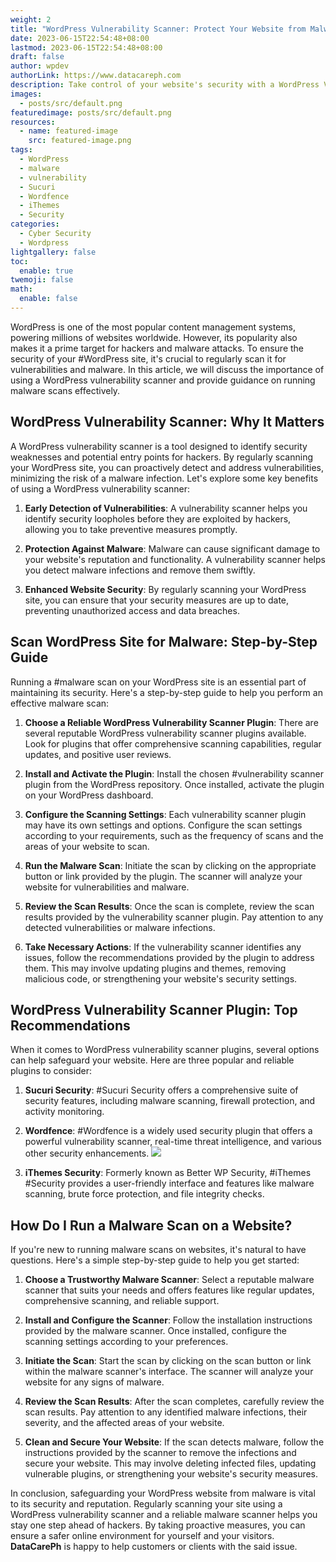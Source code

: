 ```yaml
---
weight: 2
title: "WordPress Vulnerability Scanner: Protect Your Website from Malware"
date: 2023-06-15T22:54:48+08:00
lastmod: 2023-06-15T22:54:48+08:00
draft: false
author: wpdev
authorLink: https://www.datacareph.com
description: Take control of your website's security with a WordPress Vulnerability Scanner. Detect and mitigate potential risks effectively.
images:
  - posts/src/default.png
featuredimage: posts/src/default.png
resources:
  - name: featured-image
    src: featured-image.png
tags:
  - WordPress
  - malware
  - vulnerability
  - Sucuri
  - Wordfence
  - iThemes
  - Security
categories:
  - Cyber Security
  - Wordpress
lightgallery: false
toc:
  enable: true
twemoji: false
math:
  enable: false
---
```


WordPress is one of the most popular content management systems, powering millions of websites worldwide. However, its popularity also makes it a prime target for hackers and malware attacks. To ensure the security of your #WordPress site, it's crucial to regularly scan it for vulnerabilities and malware. In this article, we will discuss the importance of using a WordPress vulnerability scanner and provide guidance on running malware scans effectively.

## WordPress Vulnerability Scanner: Why It Matters

A WordPress vulnerability scanner is a tool designed to identify security weaknesses and potential entry points for hackers. By regularly scanning your WordPress site, you can proactively detect and address vulnerabilities, minimizing the risk of a malware infection. Let's explore some key benefits of using a WordPress vulnerability scanner:

1.  **Early Detection of Vulnerabilities**: A vulnerability scanner helps you identify security loopholes before they are exploited by hackers, allowing you to take preventive measures promptly.
    
2.  **Protection Against Malware**: Malware can cause significant damage to your website's reputation and functionality. A vulnerability scanner helps you detect malware infections and remove them swiftly.
    
3.  **Enhanced Website Security**: By regularly scanning your WordPress site, you can ensure that your security measures are up to date, preventing unauthorized access and data breaches.
    

## Scan WordPress Site for Malware: Step-by-Step Guide

Running a #malware scan on your WordPress site is an essential part of maintaining its security. Here's a step-by-step guide to help you perform an effective malware scan:

1.  **Choose a Reliable WordPress Vulnerability Scanner Plugin**: There are several reputable WordPress vulnerability scanner plugins available. Look for plugins that offer comprehensive scanning capabilities, regular updates, and positive user reviews.
    
2.  **Install and Activate the Plugin**: Install the chosen #vulnerability scanner plugin from the WordPress repository. Once installed, activate the plugin on your WordPress dashboard.
    
3.  **Configure the Scanning Settings**: Each vulnerability scanner plugin may have its own settings and options. Configure the scan settings according to your requirements, such as the frequency of scans and the areas of your website to scan.
    
4.  **Run the Malware Scan**: Initiate the scan by clicking on the appropriate button or link provided by the plugin. The scanner will analyze your website for vulnerabilities and malware.
    
5.  **Review the Scan Results**: Once the scan is complete, review the scan results provided by the vulnerability scanner plugin. Pay attention to any detected vulnerabilities or malware infections.
    
6.  **Take Necessary Actions**: If the vulnerability scanner identifies any issues, follow the recommendations provided by the plugin to address them. This may involve updating plugins and themes, removing malicious code, or strengthening your website's security settings.
    

## WordPress Vulnerability Scanner Plugin: Top Recommendations

When it comes to WordPress vulnerability scanner plugins, several options can help safeguard your website. Here are three popular and reliable plugins to consider:

1.  **Sucuri Security**: #Sucuri Security offers a comprehensive suite of security features, including malware scanning, firewall protection, and activity monitoring.
    
2.  **Wordfence**: #Wordfence is a widely used security plugin that offers a powerful vulnerability scanner, real-time threat intelligence, and various other security enhancements.
    ![](https://www.datacareph.com/blog/posts/src/a/wordfence-scan.png)
3.  **iThemes Security**: Formerly known as Better WP Security, #iThemes #Security provides a user-friendly interface and features like malware scanning, brute force protection, and file integrity checks.
    

## How Do I Run a Malware Scan on a Website?

If you're new to running malware scans on websites, it's natural to have questions. Here's a simple step-by-step guide to help you get started:

1.  **Choose a Trustworthy Malware Scanner**: Select a reputable malware scanner that suits your needs and offers features like regular updates, comprehensive scanning, and reliable support.
    
2.  **Install and Configure the Scanner**: Follow the installation instructions provided by the malware scanner. Once installed, configure the scanning settings according to your preferences.
    
3.  **Initiate the Scan**: Start the scan by clicking on the scan button or link within the malware scanner's interface. The scanner will analyze your website for any signs of malware.
    
4.  **Review the Scan Results**: After the scan completes, carefully review the scan results. Pay attention to any identified malware infections, their severity, and the affected areas of your website.
    
5.  **Clean and Secure Your Website**: If the scan detects malware, follow the instructions provided by the scanner to remove the infections and secure your website. This may involve deleting infected files, updating vulnerable plugins, or strengthening your website's security measures.
    

In conclusion, safeguarding your WordPress website from malware is vital to its security and reputation. Regularly scanning your site using a WordPress vulnerability scanner and a reliable malware scanner helps you stay one step ahead of hackers. By taking proactive measures, you can ensure a safer online environment for yourself and your visitors. **DataCarePh** is happy to help customers or clients with the said issue.